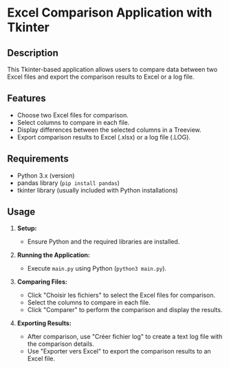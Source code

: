 # Excel Comparison Application with Tkinter

## Description
This Tkinter-based application allows users to compare data between two Excel files and export the comparison results to Excel or a log file.

## Features
- Choose two Excel files for comparison.
- Select columns to compare in each file.
- Display differences between the selected columns in a Treeview.
- Export comparison results to Excel (.xlsx) or a  log file (.LOG).

## Requirements
- Python 3.x (version)
- pandas library (`pip install pandas`)
- tkinter library (usually included with Python installations)

## Usage
1. **Setup:**
   - Ensure Python and the required libraries are installed.

2. **Running the Application:**
   - Execute `main.py` using Python (`python3 main.py`).

3. **Comparing Files:**
   - Click "Choisir les fichiers" to select the Excel files for comparison.
   - Select the columns to compare in each file.
   - Click "Comparer" to perform the comparison and display the results.

4. **Exporting Results:**
   - After comparison, use "Créer fichier log" to create a text log file with the comparison details.
   - Use "Exporter vers Excel" to export the comparison results to an Excel file.
